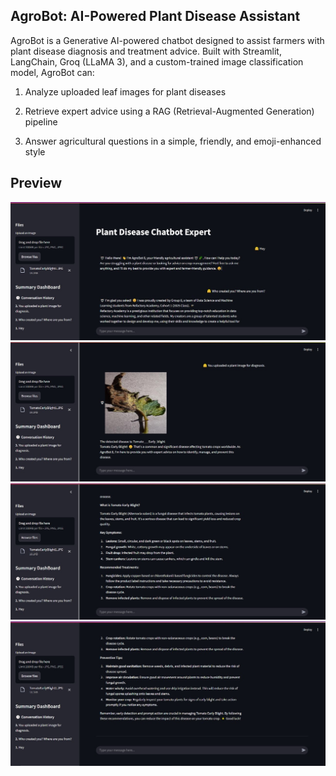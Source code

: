##  AgroBot: AI-Powered Plant Disease Assistant
AgroBot is a Generative AI-powered chatbot designed to assist farmers with plant disease diagnosis and treatment advice. Built with Streamlit, LangChain, Groq (LLaMA 3), and a custom-trained image classification model, AgroBot can:

1. Analyze uploaded leaf images for plant diseases

2. Retrieve expert advice using a RAG (Retrieval-Augmented Generation) pipeline

3. Answer agricultural questions in a simple, friendly, and emoji-enhanced style

## Preview


![Chatbot Screenshot](images/img2.JPG)
![Chatbot Screenshot](images/img1.JPG)
![Chatbot Screenshot](images/img4.JPG)
![Chatbot Screenshot](images/img3.JPG)
